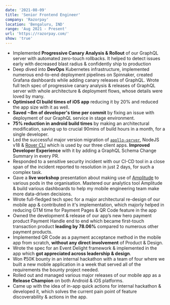 ```yaml
---
date: '2021-08-09'
title: 'Senior Frontend Engineer'
company: 'Razorpay'
location: 'Bengaluru, IND'
range: 'Aug 2021 - Present'
url: 'https://razorpay.com/'
show: 'true'
---
```

- Implemented **Progressive Canary Analysis & Rollout** of our GraphQL server with automated zero-touch rollbacks. It helped to detect issues early with decreased blast radius & confidently ship to production
- Deep dived into **DevOps** Kubernetes infrastructure, implemented numerous end-to-end deployment pipelines on Spinnaker, created Grafana dashboards while adding canary releases of GraphQL. Wrote full tech spec of progressive canary analysis & releases of GraphQL server with whole architecture & deployment flows, whose details were loved by many.
- **Optimised CI build times of iOS app** reducing it by 20% and reduced the app size with it as well.
- **Saved ~8m of developer's time per commit** by fixing an issue with deployment of our GraphQL service in stage environment.
- **75% reduction in android build times** by making an architectural modification, saving up to crucial 90mins of build hours in a month, for a single developer.
- Led the successful major version migration of [`apollo-server`](https://www.apollographql.com/docs/apollo-server/), NodeJS v18 & [Rover CLI](https://www.apollographql.com/docs/rover/)  which is used by our three client apps. **Improved Developer Experience** with it by adding a GraphQL Schema Change Summary in every PR.
- Responded to a sensitive security incident with our CI-CD tool in a close span of the incident reported to resolution in just 2 days, for such a complex task.
- Gave a **live workshop** presentation about making use of [Amplitude](https://amplitude.com/) to various pods in the organisation. Mastered our analytics tool Amplitude & build various dashboards to help my mobile engineering team make more data-driven decisions.
- Wrote full-fledged tech spec for a major architectural re-design of our mobile app & contributed in it's implementation, which majorly helped in reducing GTM time for Payment Pages & QR Code feature in the app
- Owned the development & release of our app’s new hero payment product Payment Handle end to end which became first-touch transaction product **leading by 78.06%** compared to numerous other payment products.
- Implemented QR Code as a payment acceptance method in the mobile app from scratch, **without any direct involvement** of Product & Design.
- Wrote the spec for an Event Delight framework & implemented in the app which **got appreciated across leadership & design**.
- Won ₹50K bounty in an internal hackathon with a team of four where we built a new mobile application in a week that served all of the requirements the bounty project needed.
- Rolled out and managed various major releases of our mobile app as a **Release Champion** on both Android & iOS platforms.
- Came up with the idea of in-app quick actions for internal hackathon & developed it, which solves the current pain point of feature discoverability & actions in the app.
<!-- - Despite having no prior experience with ITF Framework, E2E Testing, writing GitHub Actions, and Argo Workflows; I contributed to successfully integrate ITF Framework in our GraphQL repository. -->
<!-- - Refactored GitHub Actions for GraphQL server repository & eliminated all 70+ warnings they produced on CI. -->
<!-- - Added Refer & Earn feature for merchants which had 36.7% better conversion on mobile app from web. -->
<!-- - Integrated third-party tru.ID SDK for user authentication in the mobile app & gave actionable insights to improve their react-native SDK which they acted upon in next versions. -->
<!-- - Researched & fixed a major P0 issue we had in our app & drafted RCA for it. -->
<!-- - Got invited to work with the design & product team which shows my grasp at design & my product engineering mindset. -->
<!-- - Excelled with communications, helped my colleagues in writing better threads & messages to convey anything with clarity, full context, & better emojis. -->
